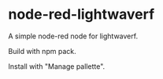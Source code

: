 # node-red-lightwaverf
A simple node-red node for lightwaverf.

Build with npm pack.

Install with "Manage pallette".
